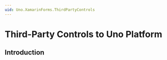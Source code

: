 ```yaml
---
uid: Uno.XamarinForms.ThirdPartyControls
---
```


# Third-Party Controls to Uno Platform

## Introduction

